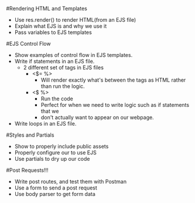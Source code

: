 #Rendering HTML and Templates

* Use res.render() to render HTML(from an EJS file)
* Explain what EJS is and why we use it
* Pass variables to EJS templates

#EJS Control Flow

* Show examples of control flow in EJS templates.
* Write if statements in an EJS file.
    * 2 different set of tags in EJS files
        * <$= %>
            * Will render exactly what's between the tags as HTML rather than run the logic.
        * <$ %>
            * Run the code 
            * Perfect for when we need to write logic such as if statements that we 
            * don't actually want to appear on our webpage.
* Write loops in an EJS file.

#Styles and Partials

* Show to properly include public assets
* Properly configure our to use EJS
* Use partials to dry up our code

#Post Requests!!!

* Write post routes, and test them with Postman
* Use a form to send a post request
* Use body parser to get form data
